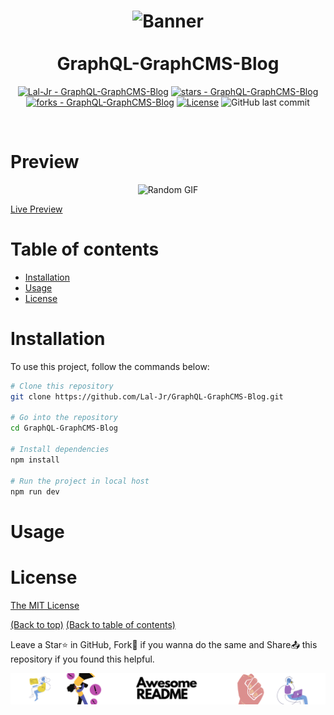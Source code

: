 <h1 align="center" id="graphql-graphcms-blog">
  <img src="https://user-images.githubusercontent.com/69763020/146116589-f2e97500-9f7d-4132-9a93-1354cc8dbaeb.png" alt="Banner" />
  <br />
  <br />
  GraphQL-GraphCMS-Blog
</h1>

<div align="center">
  
[![Lal-Jr - GraphQL-GraphCMS-Blog](https://img.shields.io/static/v1?label=Lal-Jr&message=GraphQL-GraphCMS-Blog&color=blue&logo=github)](https://github.com/Lal-Jr/GraphQL-GraphCMS-Blog "Go to GitHub repo")
[![stars - GraphQL-GraphCMS-Blog](https://img.shields.io/github/stars/Lal-Jr/GraphQL-GraphCMS-Blog?style=social)](https://github.com/Lal-Jr/GraphQL-GraphCMS-Blog)
[![forks - GraphQL-GraphCMS-Blog](https://img.shields.io/github/forks/Lal-Jr/GraphQL-GraphCMS-Blog?style=social)](https://github.com/Lal-Jr/GraphQL-GraphCMS-Blog)
[![License](https://img.shields.io/badge/License-MIT-blue)](#license)
![GitHub last commit](https://img.shields.io/github/last-commit/Lal-Jr/GraphQL-GraphCMS-Blog?style=social)
  
</div>
<br />
<!-- Describe your project in brief -->

# Preview

<p align="center">
  <img src="https://github.com/Lal-Jr/GraphQL-GraphCMS-Blog/blob/1bb354aa4de12190c4b06eca4f0eeb009c66ef97/public/Demo.gif" alt="Random GIF" />
</p>

[Live Preview](https://portfolio-v2-lilac.vercel.app/)

# Table of contents

- [Installation](#installation)
- [Usage](#usage)
- [License](#license)

# Installation

To use this project, follow the commands below:

```bash
# Clone this repository
git clone https://github.com/Lal-Jr/GraphQL-GraphCMS-Blog.git

# Go into the repository
cd GraphQL-GraphCMS-Blog

# Install dependencies
npm install 

# Run the project in local host
npm run dev
```

# Usage

<!-- This is optional and it is used to give the user info on how to use the project after installation. This could be added in the Installation section also. -->

# License

[The MIT License](https://opensource.org/licenses/MIT)

[(Back to top)](#graphql-graphcms-blog)
[(Back to table of contents)](#table-of-contents)

Leave a Star⭐ in GitHub, Fork🍴 if you wanna do the same and Share📤 this repository if you found this helpful.

![Footer](https://github.com/Lal-Jr/GraphQL-GraphCMS-Blog/blob/bce2408b1c96b2ccf125d331a8f774b71f7c95fe/public/Footer.png)
